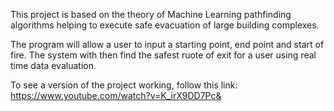 This project is based on the theory of Machine Learning pathfinding algorithms helping to execute safe evacuation of large building complexes. 

The program will allow a user to input a starting point, end point and start of fire. The system with then find the safest ruote of exit for a user using real time data evaluation.

To see a version of the project working, follow this link: https://www.youtube.com/watch?v=K_irX9DD7Pc&

